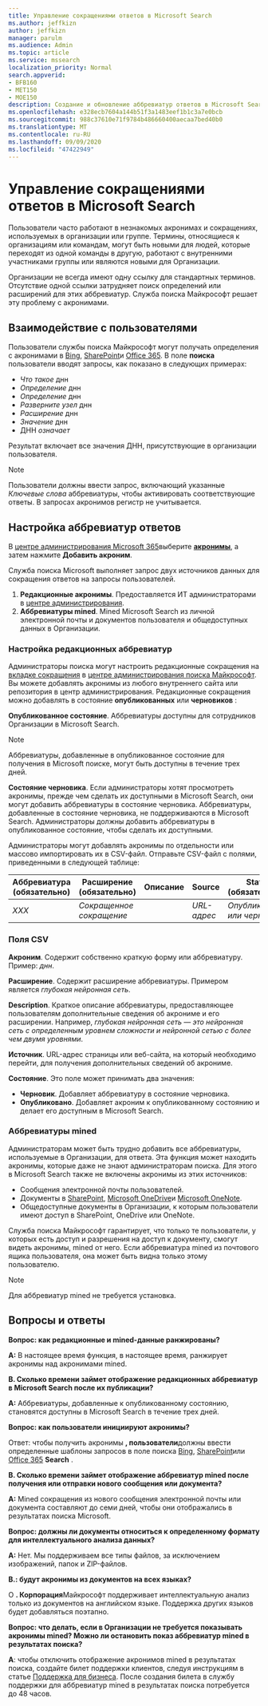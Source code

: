 ```yaml
---
title: Управление сокращениями ответов в Microsoft Search
ms.author: jeffkizn
author: jeffkizn
manager: parulm
ms.audience: Admin
ms.topic: article
ms.service: mssearch
localization_priority: Normal
search.appverid:
- BFB160
- MET150
- MOE150
description: Создание и обновление аббревиатур ответов в Microsoft Search
ms.openlocfilehash: e328ecb7604a144b51f3a1483eef1b1c3a7e0bcb
ms.sourcegitcommit: 988c37610e71f9784b486660400aecaa7bed40b0
ms.translationtype: MT
ms.contentlocale: ru-RU
ms.lasthandoff: 09/09/2020
ms.locfileid: "47422949"
---
```

# <a name="manage-acronyms-answers-in-microsoft-search"></a>Управление сокращениями ответов в Microsoft Search

Пользователи часто работают в незнакомых акронимах и сокращениях, используемых в организации или группе. Термины, относящиеся к организациям или командам, могут быть новыми для людей, которые переходят из одной команды в другую, работают с внутренними участниками группы или являются новыми для Организации.

Организации не всегда имеют одну ссылку для стандартных терминов. Отсутствие одной ссылки затрудняет поиск определений или расширений для этих аббревиатур. Служба поиска Майкрософт решает эту проблему с акронимами.

## <a name="what-users-experience"></a>Взаимодействие с пользователями

Пользователи службы поиска Майкрософт могут получать определения с акронимами в [Bing](https://Bing.com), [SharePoint](https://products.office.com/sharepoint/collaboration)и [Office 365](https://Office.com). В поле **поиска** пользователи вводят запросы, как показано в следующих примерах:

- *Что такое* днн
- *Определение* днн
- *Определение* днн
- *Разверните узел* днн
- *Расширение* днн
- *Значение* днн
- ДНН *означает*

Результат включает все значения ДНН, присутствующие в организации пользователя.

> [!NOTE]
> Пользователи должны ввести запрос, включающий указанные *Ключевые слова* аббревиатуры, чтобы активировать соответствующие ответы. В запросах акронимов регистр не учитывается.

## <a name="set-up-acronyms-answers"></a>Настройка аббревиатур ответов

В [центре администрирования Microsoft 365](https://admin.microsoft.com)выберите [**акронимы**](https://admin.microsoft.com/Adminportal/Home#/MicrosoftSearch/acronyms), а затем нажмите **Добавить акроним**.

Служба поиска Microsoft выполняет запрос двух источников данных для сокращения ответов на запросы пользователей.

1. **Редакционные акронимы**. Предоставляется ИТ администраторами в [центре администрирования](https://admin.microsoft.com/Adminportal/Home#/MicrosoftSearch/acronyms).
2. **Аббревиатуры mined**. Mined Microsoft Search из личной электронной почты и документов пользователя и общедоступных данных в Организации.

### <a name="set-up-editorial-acronyms"></a>Настройка редакционных аббревиатур

Администраторы поиска могут настроить редакционные сокращения на [вкладке сокращения](https://admin.microsoft.com/Adminportal/Home#/MicrosoftSearch/acronyms) в  [центре администрирования поиска Майкрософт](https://admin.microsoft.com/Adminportal/Home#/MicrosoftSearch). Вы можете добавлять акронимы из любого внутреннего сайта или репозитория в центр администрирования. Редакционные сокращения можно добавлять в состояние **опубликованных** или **черновиков** :

**Опубликованное состояние**. Аббревиатуры доступны для сотрудников Организации в Microsoft Search.

> [!NOTE]
> Аббревиатуры, добавленные в опубликованное состояние для получения в Microsoft поиске, могут быть доступны в течение трех дней.

**Состояние черновика**. Если администраторы хотят просмотреть акронимы, прежде чем сделать их доступными в Microsoft Search, они могут добавить аббревиатуры в состояние черновика. Аббревиатуры, добавленные в состояние черновика, не поддерживаются в Microsoft Search. Администраторы должны добавить аббревиатуры в опубликованное состояние, чтобы сделать их доступными.

Администраторы могут добавлять акронимы по отдельности или массово импортировать их в CSV-файл. Отправьте CSV-файл с полями, приведенными в следующей таблице:

| Аббревиатура (обязательно) | Расширение (обязательно) | Описание  | Source | State (обязательно) |
| --------- | --------- | ---------- | --------- |--------- |
| *XXX* | *Сокращенное сокращение* |  | *URL-адрес* | *Опубликовано или черновик* |

### <a name="csv-fields"></a>Поля CSV

**Акроним**. Содержит собственно краткую форму или аббревиатуру. Пример: *днн*.

**Расширение**. Содержит расширение аббревиатуры. Примером является *глубокая нейронная сеть*.

**Description**. Краткое описание аббревиатуры, предоставляющее пользователям дополнительные сведения об акрониме и его расширении. Например, *глубокая нейронная сеть — это нейронная сеть с определенным уровнем сложности и нейронной сетью с более чем двумя уровнями*.

**Источник**. URL-адрес страницы или веб-сайта, на который необходимо перейти, для получения дополнительных сведений об акрониме.

**Состояние**. Это поле может принимать два значения:

- **Черновик**. Добавляет аббревиатуру в состояние черновика.
- **Опубликовано**. Добавляет акроним к опубликованному состоянию и делает его доступным в Microsoft Search.

### <a name="mined-acronyms"></a>Аббревиатуры mined

Администраторам может быть трудно добавить все аббревиатуры, используемые в Организации, для ответа. Эта функция может находить акронимы, которые даже не знают администраторам поиска. Для этого в Microsoft Search также не включены акронимы из этих источников:

- Сообщения электронной почты пользователей.
- Документы в [SharePoint](https://products.office.com/sharepoint/collaboration), [Microsoft OneDrive]( https://onedrive.live.com/about/)и [Microsoft OneNote](https://www.onenote.com/).
- Общедоступные документы в Организации, к которым пользователи имеют доступ в SharePoint, OneDrive или OneNote.

Служба поиска Майкрософт гарантирует, что только те пользователи, у которых есть доступ и разрешения на доступ к документу, смогут видеть акронимы, mined от него. Если аббревиатура mined из почтового ящика пользователя, она может быть видна только этому пользователю.

> [!NOTE]
> Для аббревиатур mined не требуется установка.

## <a name="frequently-asked-questions"></a>Вопросы и ответы

**Вопрос: как редакционные и mined-данные ранжированы?**

**A:** В настоящее время функция, в настоящее время, ранжирует акронимы над акронимами mined.

**В. Сколько времени займет отображение редакционных аббревиатур в Microsoft Search после их публикации?**

**A:**  Аббревиатуры, добавленные к опубликованному состоянию, становятся доступны в Microsoft Search в течение трех дней.

**Вопрос: как пользователи инициируют акронимы?**

Ответ: чтобы получить акронимы **, пользователи**должны ввести определенные шаблоны запросов в поле поиска [Bing](https://bing.com), [SharePoint](https://products.office.com/sharepoint/collaboration)или [Office 365](https://Office.com) **Search** .

**В. Сколько времени займет отображение аббревиатур mined после получения или отправки нового сообщения или документа?**

**A:** Mined сокращения из нового сообщения электронной почты или документа составляют до семи дней, чтобы они отображались в результатах поиска Microsoft.

**Вопрос: должны ли документы относиться к определенному формату для интеллектуального анализа данных?**

**A:** Нет. Мы поддерживаем все типы файлов, за исключением изображений, папок и ZIP-файлов.

**В.: будут акронимы из документов на всех языках?**

О **. Корпорация**Майкрософт поддерживает интеллектуальную анализ только из документов на английском языке. Поддержка других языков будет добавляться поэтапно.

**Вопрос: что делать, если в Организации не требуется показывать акронимы mined? Можно ли остановить показ аббревиатур mined в результатах поиска?**

**А**: чтобы отключить отображение акронимов mined в результатах поиска, создайте билет поддержки клиентов, следуя инструкциям в статье [Поддержка для бизнеса](https://docs.microsoft.com/office365/admin/contact-support-for-business-products?redirectSourcePath=%252f%252farticle%252fContact-Office-365-for-business-support-32a17ca7-6fa0-4870-8a8d-e25ba4ccfd4b&view=o365-worldwide&tabs=online#BKMK_call_support).
После создания билета в службу поддержки для аббревиатур mined в результатах поиска потребуется до 48 часов.
